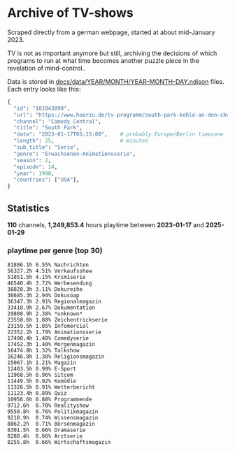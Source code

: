 # Archive of TV-shows

Scraped directly from a german webpage, started at about mid-January 2023.

TV is not as important anymore but still, archiving the decisions of which programs to run at what time
becomes another puzzle piece in the revelation of mind-control.. 

Data is stored in [docs/data/YEAR/MONTH/YEAR-MONTH-DAY.ndjson](docs/data/) files. 
Each entry looks like this:

```python
{
  "id": "181043890", 
  "url": "https://www.hoerzu.de/tv-programm/south-park-kohle-an-den-chefkoch/bid_181043890/", 
  "channel": "Comedy Central", 
  "title": "South Park", 
  "date": "2023-01-17T05:15:00",    # probably Europe/Berlin timezone 
  "length": 25,                     # minutes 
  "sub_title": "Serie", 
  "genre": "Erwachsenen-Animationsserie", 
  "season": 2, 
  "episode": 14, 
  "year": 1998, 
  "countries": ["USA"],
}
```

## Statistics

**110** channels, **1,249,853.4** hours playtime between **2023-01-17** and **2025-01-29**


### playtime per genre (top 30)

    81886.1h 6.55% Nachrichten
    56327.2h 4.51% Verkaufsshow
    51851.5h 4.15% Krimiserie
    46540.4h 3.72% Werbesendung
    38828.3h 3.11% Dokureihe
    36685.3h 2.94% Dokusoap
    36347.3h 2.91% Regionalmagazin
    33418.9h 2.67% Dokumentation
    29808.9h 2.38% *unknown*
    23558.6h 1.88% Zeichentrickserie
    23159.5h 1.85% Infomercial
    22352.2h 1.79% Animationsserie
    17490.4h 1.40% Comedyserie
    17452.3h 1.40% Morgenmagazin
    16474.8h 1.32% Talkshow
    16246.8h 1.30% Religionsmagazin
    15067.1h 1.21% Magazin
    12403.5h 0.99% E-Sport
    11968.5h 0.96% Sitcom
    11449.5h 0.92% Komödie
    11326.5h 0.91% Wetterbericht
    11123.4h 0.89% Quiz
    10956.6h 0.88% Programmende
    9712.6h  0.78% Realityshow
    9550.8h  0.76% Politikmagazin
    9210.9h  0.74% Wissensmagazin
    8862.2h  0.71% Börsenmagazin
    8301.5h  0.66% Dramaserie
    8288.4h  0.66% Arztserie
    8255.8h  0.66% Wirtschaftsmagazin
